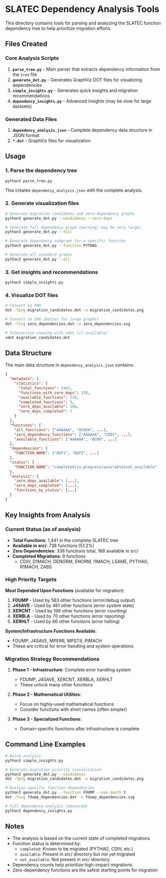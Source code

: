 # SLATEC Dependency Analysis Tools

This directory contains tools for parsing and analyzing the SLATEC function dependency tree to help prioritize migration efforts.

## Files Created

### Core Analysis Scripts

1. **`parse_tree.py`** - Main parser that extracts dependency information from the `tree` file
2. **`generate_dot.py`** - Generates GraphViz DOT files for visualizing dependencies
3. **`simple_insights.py`** - Generates quick insights and migration recommendations
4. **`dependency_insights.py`** - Advanced insights (may be slow for large datasets)

### Generated Data Files

1. **`dependency_analysis.json`** - Complete dependency data structure in JSON format
2. **`*.dot`** - GraphViz files for visualization

## Usage

### 1. Parse the dependency tree

```bash
python3 parse_tree.py
```

This creates `dependency_analysis.json` with the complete analysis.

### 2. Generate visualization files

```bash
# Generate migration candidates and zero-dependency graphs
python3 generate_dot.py --candidates --zero-deps

# Generate full dependency graph (warning: may be very large)
python3 generate_dot.py --full

# Generate dependency subgraph for a specific function
python3 generate_dot.py --function PYTHAG

# Generate all standard graphs
python3 generate_dot.py --all
```

### 3. Get insights and recommendations

```bash
python3 simple_insights.py
```

### 4. Visualize DOT files

```bash
# Convert to PNG
dot -Tpng migration_candidates.dot -o migration_candidates.png

# Convert to SVG (better for large graphs)
dot -Tsvg zero_dependencies.dot -o zero_dependencies.svg

# Interactive viewing with xdot (if available)
xdot migration_candidates.dot
```

## Data Structure

The main data structure in `dependency_analysis.json` contains:

```json
{
  "metadata": {
    "statistics": {
      "total_functions": 1441,
      "functions_with_zero_deps": 338,
      "available_functions": 738,
      "completed_functions": 9,
      "zero_deps_available": 168,
      "zero_deps_completed": 7
    }
  },
  "functions": {
    "all_functions": ["AAAAAA", "ACOSH", ...],
    "zero_dependency_functions": ["AAAAAA", "CDIV", ...],
    "available_functions": ["AAAAAA", "BCRH", ...]
  },
  "dependencies": {
    "FUNCTION_NAME": ["DEP1", "DEP2", ...]
  },
  "status": {
    "FUNCTION_NAME": "completed|in_progress|available|not_available"
  },
  "analysis": {
    "zero_deps_available": [...],
    "zero_deps_completed": [...],
    "functions_by_status": {...}
  }
}
```

## Key Insights from Analysis

### Current Status (as of analysis)
- **Total Functions**: 1,441 in the complete SLATEC tree
- **Available in src/**: 738 functions (51.2%)
- **Zero Dependencies**: 338 functions total, 168 available in src/
- **Completed Migrations**: 9 functions
  - CDIV, D1MACH, DENORM, ENORM, I1MACH, LSAME, PYTHAG, R1MACH, ZABS

### High Priority Targets

**Most Depended Upon Functions** (available for migration):
1. **FDUMP** - Used by 583 other functions (error/debug output)
2. **J4SAVE** - Used by 461 other functions (error system state)
3. **XERCNT** - Used by 199 other functions (error counting)
4. **XERBLA** - Used by 70 other functions (error reporting)
5. **XERHLT** - Used by 66 other functions (error halting)

**System/Infrastructure Functions Available**:
- FDUMP, J4SAVE, MPERR, MPSTR, PIMACH
- These are critical for error handling and system operations

### Migration Strategy Recommendations

1. **Phase 1 - Infrastructure**: Complete error handling system
   - FDUMP, J4SAVE, XERCNT, XERBLA, XERHLT
   - These unlock many other functions

2. **Phase 2 - Mathematical Utilities**: 
   - Focus on highly-used mathematical functions
   - Consider functions with short names (often simpler)

3. **Phase 3 - Specialized Functions**:
   - Domain-specific functions after infrastructure is complete

## Command Line Examples

```bash
# Quick analysis
python3 simple_insights.py

# Generate migration priority visualization
python3 generate_dot.py --candidates
dot -Tpng migration_candidates.dot -o migration_candidates.png

# Analyze specific function dependencies
python3 generate_dot.py --function FDUMP --max-depth 3
dot -Tsvg fdump_dependencies.dot -o fdump_dependencies.svg

# Full dependency analysis (advanced)
python3 dependency_insights.py
```

## Notes

- The analysis is based on the current state of completed migrations
- Function status is determined by:
  - `completed`: Known to be migrated (PYTHAG, CDIV, etc.)
  - `available`: Present in src/ directory but not yet migrated
  - `not_available`: Not present in src/ directory
- Dependency counts help prioritize high-impact migrations
- Zero-dependency functions are the safest starting points for migration
